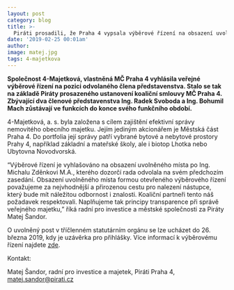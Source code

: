 ```yaml
---
layout: post
category: blog
title: >-  
  Piráti prosadili, že Praha 4 vypsala výběrové řízení na obsazení uvolněného místa v představenstvu městské společnosti 4-Majetková, a. s.
date: '2019-02-25 00:01am'
author: 
image: matej.jpg
tags: 4-majetkova 
---
```


<b>Společnost 4-Majetková, vlastněná MČ Praha 4 vyhlásila veřejné výběrové řízení na pozici odvolaného člena představenstva. Stalo se tak na základě Piráty prosazeného ustanovení koaliční smlouvy MČ Praha 4. Zbývající dva členové představenstva Ing. Radek Svoboda a Ing. Bohumil Mach zůstávají ve funkcích do konce svého funkčního období.</b>

4-Majetková, a. s. byla založena s cílem zajištění efektivní správy nemovitého obecního majetku. Jejím jediným akcionářem je Městská část Praha 4. Do portfolia její správy patří vybrané bytové a nebytové prostory Prahy 4, například základní a mateřské školy, ale i biotop Lhotka nebo Ubytovna Novodvorská. 

“Výběrové řízení je vyhlašováno na obsazení uvolněného místa po Ing. Michalu Zděnkovi M.A., kterého dozorčí rada odvolala na svém předchozím zasedání. Obsazení uvolněného místa formou otevřeného výběrového řízení považujeme za nejvhodnější a přirozenou cestu pro nalezení nástupce, který bude mít náležitou odbornost i znalosti. Koaliční partneři tento náš požadavek respektovali. Naplňujeme tak principy transparence při správě veřejného majetku,” říká radní pro investice a městské společnosti za Piráty Matej Šandor. 

O uvolněný post v tříčlenném statutárním orgánu se lze ucházet do 26. března 2019, kdy je uzávěrka pro přihlášky. Více informací k výběrovému řízení najdete [zde](https://www.jobs.cz/rpd/1359386016/?searchId=33ebd0fe-f2be-48b4-8451-6c84235f9875&rps=228&fbclid=IwAR3xYXnQsIXQrztLm4eOpI2E10JbFTB42Ot0FSVrPIVBypDjrQvMv2zpkE8).


Kontakt: 

Matej Šandor, radní pro investice a majetek, Piráti Praha 4, [matej.sandor@pirati.cz](mail:matej.sandor@pirati.cz)
